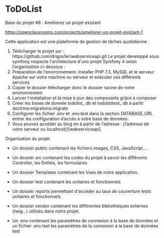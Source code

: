 ToDoList
========

Base du projet #8 : Améliorez un projet existant

https://openclassrooms.com/projects/ameliorer-un-projet-existant-1

Cette application est une plateforme de gestion de tâches quotidienne .

<ol>
<li>Télécharger le projet sur : https://github.com/drigos1er/webserviceapi.git Le projet developpé sous symfony respecte l'architecture d'unn projet Symfony 4 selon l’organisation ci-dessous :
</li>
<li>Preparation de l'environnement: Installer PHP 7.3, MySQL et le serveur Apache sur votre machine ou serveur et exécuter ces différents services</li>
<li>Copier le dossier télécharger donc le dossier racine de votre environnement</li>
<li>Lancer l'installation et la mise à jour des composants grâce à composer</li>
<li>Créer les bases de donnée todolist_ db et todolisttest_ db à partir  doctrine:migrations:migrate</li>
<li>Configurer les fichier .env et .env.test dans la section DATABASE_URL entrer les configuration d’accès à votre base de données.</li>
<li>Vous pouvez accéder au blog en à partir de l’adresse : [l’adresse de votre serveur ou localhost]/[webserviceapi].</li>
</ol>

Organisation du projet

- Un dossier public contenant les fichiers images, CSS, JavaScript….

- Un dossier src contenant les codes du projet à savoir les différents Controller, les Entités, les formulaires

- Un dossier Templates contenant les Vues de notre application.

- Un dossier test contenant les unitaires et fonctionnels

- Un dossier reports permettant d'accéder au taux de couverture tests unitaires et fonctionnels

- Un dossier vendor contenant les différentes bibliothèques externes (twig…) utilisés dans notre projet.

- Un .env contenant les paramètres de connexion à la base de données et un fichier .env.test les paramètres de la connexion à la base de données test



